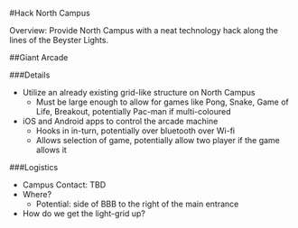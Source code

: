 #Hack North Campus

Overview: Provide North Campus with a neat technology hack along the lines of the Beyster Lights.

##Giant Arcade

###Details
* Utilize an already existing grid-like structure on North Campus
  * Must be large enough to allow for games like Pong, Snake, Game of Life, Breakout, potentially Pac-man if multi-coloured
* iOS and Android apps to control the arcade machine
  * Hooks in in-turn, potentially over bluetooth over Wi-fi
  * Allows selection of game, potentially allow two player if the game allows it

###Logistics
* Campus Contact: TBD
* Where?
  * Potential: side of BBB to the right of the main entrance
* How do we get the light-grid up?
